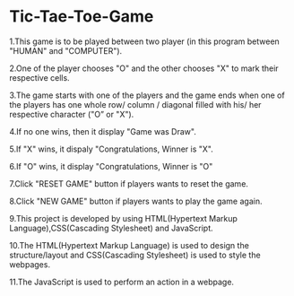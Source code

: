 # Tic-Tae-Toe-Game
1.This game is to be played between two player (in this program between "HUMAN" and "COMPUTER").

2.One of the player chooses "O" and the other chooses "X" to mark their respective cells.

3.The game starts with one of the players and the game ends when one of the players has one whole row/ column / diagonal filled with his/ her respective character ("O” or "X"). 

4.If no one wins, then it display "Game was Draw".

5.If "X" wins, it dispaly "Congratulations, Winner is "X".

6.If "O" wins, it display "Congratulations, Winner is "O"

7.Click "RESET GAME" button if players wants to reset the game.

8.Click "NEW GAME" button if players wants to play the game again.

9.This project is developed by using HTML(Hypertext Markup Language),CSS(Cascading Stylesheet) and JavaScript.

10.The HTML(Hypertext Markup Language) is used to design the structure/layout and CSS(Cascading Stylesheet) is used to style the webpages.

11.The JavaScript is used to perform an action in a webpage.
